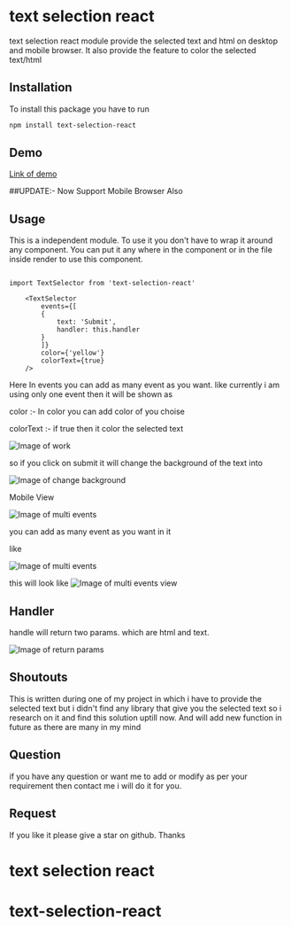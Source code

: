 # text selection react
text selection react module provide the selected text and html on desktop and mobile browser. It also provide the feature to color the selected text/html

## Installation
To install this package you have to run
```bash
npm install text-selection-react
```

## Demo
[Link of demo](https://admiring-hodgkin-677ccb.netlify.com/)

##UPDATE:- Now Support Mobile Browser Also 

## Usage

This is a independent module. To use it you don't have to wrap it around any component. You can put it any where in the component or in the file inside render to use this component.


```react

import TextSelector from 'text-selection-react'

    <TextSelector
        events={[
        {
            text: 'Submit',
            handler: this.handler
        }
        ]}
        color={'yellow'}
        colorText={true}
    />

```

Here In events you can add as many event as you want. like currently i am using only one event then it will be shown as 

color :- In color you can add color of you choise

colorText :- if true then it color the selected text

![Image of work](https://raw.githubusercontent.com/abhinavNehra/get-selected-text/master/images/popover-example.png)

so if you click on submit it will change the background of the text into

![Image of change background](https://raw.githubusercontent.com/abhinavNehra/get-selected-text/master/images/popup_color.png)

Mobile View

![Image of multi events](https://raw.githubusercontent.com/abhinavNehra/get-selected-text/master/images/mobile-view.png)

you can add as many event as you want in it 

like 

![Image of multi events](https://raw.githubusercontent.com/abhinavNehra/get-selected-text/master/images/pop-up-multi-event.png)



this will look like 
![Image of multi events view ](https://raw.githubusercontent.com/abhinavNehra/get-selected-text/master/images/multi-function.png)


## Handler
handle will return two params. which are html and text.


![Image of return params ](https://raw.githubusercontent.com/abhinavNehra/get-selected-text/master/images/popup_text_html.png)

## Shoutouts
This is written during one of my project in which i have to provide the selected text but i didn't find any library that give you the selected text so i research on it and find this solution uptill now. And will add new function in future as there are many in my mind

## Question 
if you have any question or want me to add or modify as per your requirement then contact me i will do it for you.

## Request
If you like it please give a star on github. Thanks

# text selection react
# text-selection-react